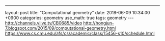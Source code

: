 ---
layout: post
title:  "Computational geometry"
date:   2018-06-09 10:34:00 +0900
categories: geometry
use_math: true
tags:  geometry
---http://channels.vlive.tv/CB0685/video
http://hongjun-7.blogspot.com/2015/09/computational-geometry.html  
https://www.cs.cmu.edu/afs/cs/academic/class/15456-s10/schedule.html